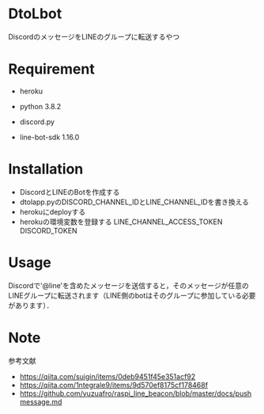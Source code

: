 # DtoLbot

DiscordのメッセージをLINEのグループに転送するやつ
 
# Requirement
 
* heroku
 
* python 3.8.2
* discord.py
* line-bot-sdk 1.16.0
 
# Installation

* DiscordとLINEのBotを作成する
* dtolapp.pyのDISCORD_CHANNEL_IDとLINE_CHANNEL_IDを書き換える
* herokuにdeployする
* herokuの環境変数を登録する
    LINE_CHANNEL_ACCESS_TOKEN
    DISCORD_TOKEN
 
# Usage
 
Discordで'@line'を含めたメッセージを送信すると，そのメッセージが任意のLINEグループに転送されます（LINE側のbotはそのグループに参加している必要があります）．
 
# Note
 
参考文献
* https://qiita.com/suigin/items/0deb9451f45e351acf92
* https://qiita.com/1ntegrale9/items/9d570ef8175cf178468f
* https://github.com/yuzuafro/raspi_line_beacon/blob/master/docs/pushmessage.md